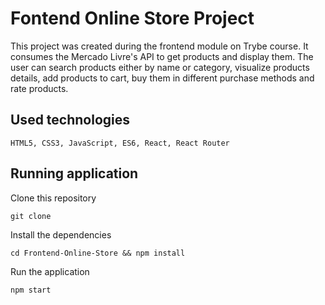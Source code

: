 # Fontend Online Store Project

This project was created during the frontend module on Trybe course. It consumes the Mercado Livre's API to get products and display them. The user can search products either by name or category, visualize products details, add products to cart, buy them in different purchase methods and rate products.

## Used technologies

    HTML5, CSS3, JavaScript, ES6, React, React Router

## Running application

Clone this repository

    git clone
    
Install the dependencies

    cd Frontend-Online-Store && npm install
    
Run the application

    npm start
